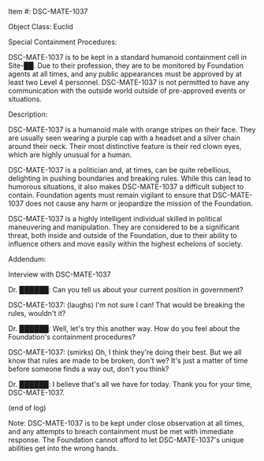 Item #: DSC-MATE-1037

Object Class: Euclid

Special Containment Procedures:

DSC-MATE-1037 is to be kept in a standard humanoid containment cell in Site-██. Due to their profession, they are to be monitored by Foundation agents at all times, and any public appearances must be approved by at least two Level 4 personnel. DSC-MATE-1037 is not permitted to have any communication with the outside world outside of pre-approved events or situations.

Description:

DSC-MATE-1037 is a humanoid male with orange stripes on their face. They are usually seen wearing a purple cap with a headset and a silver chain around their neck. Their most distinctive feature is their red clown eyes, which are highly unusual for a human.

DSC-MATE-1037 is a politician and, at times, can be quite rebellious, delighting in pushing boundaries and breaking rules. While this can lead to humorous situations, it also makes DSC-MATE-1037 a difficult subject to contain. Foundation agents must remain vigilant to ensure that DSC-MATE-1037 does not cause any harm or jeopardize the mission of the Foundation.

DSC-MATE-1037 is a highly intelligent individual skilled in political maneuvering and manipulation. They are considered to be a significant threat, both inside and outside of the Foundation, due to their ability to influence others and move easily within the highest echelons of society.

Addendum:

Interview with DSC-MATE-1037

Dr. ██████: Can you tell us about your current position in government?

DSC-MATE-1037: (laughs) I'm not sure I can! That would be breaking the rules, wouldn't it?

Dr. ██████: Well, let's try this another way. How do you feel about the Foundation's containment procedures?

DSC-MATE-1037: (smirks) Oh, I think they're doing their best. But we all know that rules are made to be broken, don't we? It's just a matter of time before someone finds a way out, don't you think?

Dr. ██████: I believe that's all we have for today. Thank you for your time, DSC-MATE-1037.

(end of log)

Note: DSC-MATE-1037 is to be kept under close observation at all times, and any attempts to breach containment must be met with immediate response. The Foundation cannot afford to let DSC-MATE-1037's unique abilities get into the wrong hands.